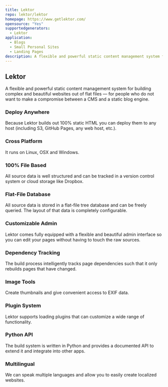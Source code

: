 ```yaml
---
title: Lektor
repo: lektor/lektor
homepage: https://www.getlektor.com/
opensource: "Yes"
supportedgenerators:
  - Lektor
application:
  - Blogs
  - Small Personal Sites
  - Landing Pages
description: A flexible and powerful static content management system for building complex and beautiful websites out of flat files.
---
```

## Lektor
A flexible and powerful static content management system for building complex and beautiful websites out of flat files — for people who do not want to make a compromise between a CMS and a static blog engine.

### Deploy Anywhere

Because Lektor builds out 100% static HTML you can deploy them to any host (including S3, GitHub Pages, any web host, etc.).

### Cross Platform

It runs on Linux, OSX and Windows.

### 100% File Based

All source data is well structured and can be tracked in a version control system or cloud storage like Dropbox.

### Flat-File Database

All source data is stored in a flat-file tree database and can be freely queried. The layout of that data is completely configurable.

### Customizable Admin

Lektor comes fully equipped with a flexible and beautiful admin interface so you can edit your pages without having to touch the raw sources.

### Dependency Tracking

The build process intelligently tracks page dependencies such that it only rebuilds pages that have changed.

### Image Tools

Create thumbnails and give convenient access to EXIF data.

### Plugin System

Lektor supports loading plugins that can customize a wide range of functionality.

### Python API

The build system is written in Python and provides a documented API to extend it and integrate into other apps.

### Multilingual

We can speak multiple languages and allow you to easily create localized websites.